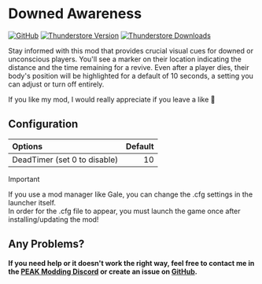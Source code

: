 # Downed Awareness

[![GitHub](https://img.shields.io/badge/GitHub-DownedAwareness-brightgreen?style=for-the-badge&logo=GitHub)](https://github.com/lucyd-dev/DownedAwareness/)
[![Thunderstore Version](https://img.shields.io/thunderstore/v/LucydDemon/DownedAwareness?style=for-the-badge&logo=thunderstore&logoColor=white)](https://thunderstore.io/c/repo/p/LucydDemon/DownedAwareness/)
[![Thunderstore Downloads](https://img.shields.io/thunderstore/dt/LucydDemon/DownedAwareness?style=for-the-badge&logo=thunderstore&logoColor=white)](https://thunderstore.io/c/repo/p/LucydDemon/DownedAwareness/)

Stay informed with this mod that provides crucial visual cues for downed or unconscious players. You'll see a marker on their location indicating the distance and the time remaining for a revive. Even after a player dies, their body's position will be highlighted for a default of 10 seconds, a setting you can adjust or turn off entirely.

If you like my mod, I would really appreciate if you leave a like 💜

## Configuration

| Options                         | Default   |
|:--------------------------------|----------:|
| DeadTimer (set 0 to disable)    | 10        |

> [!IMPORTANT]
> If you use a mod manager like Gale, you can change the .cfg settings in the launcher itself.\
> In order for the .cfg file to appear, you must launch the game once after installing/updating the mod!

## Any Problems?

**If you need help or it doesn't work the right way, feel free to contact me in the [PEAK Modding Discord](https://discord.com/channels/1363179626435707082/1417444600112484453) or create an issue on [GitHub](https://github.com/lucyd-dev/DownedAwareness/issues).**
